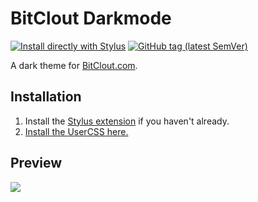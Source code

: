 # BitClout Darkmode
[![Install directly with Stylus](https://img.shields.io/badge/Install%20directly%20with-Stylus-238b8b.svg)](https://raw.githubusercontent.com/chapel/bitclout-darkmode/master/bitclout-dark.user.css)
[![GitHub tag (latest SemVer)](https://img.shields.io/github/tag/chapel/bitclout-darkmode.svg?label=version)](https://github.com/chapel/bitclout-darkmode/tags)

A dark theme for [BitClout.com](https://bitclout.com/).

## Installation
1. Install the [Stylus extension](https://add0n.com/stylus.html) if you haven't already.
2. [Install the UserCSS here.](https://raw.githubusercontent.com/chapel/bitclout-darkmode/master/bitclout-dark.user.css)

## Preview
![](https://raw.githubusercontent.com/chapel/bitclout-darkmode/master/screenshots/bitclout-dark-global-example-anon.png)
